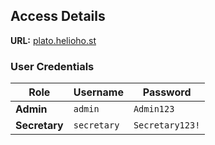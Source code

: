 ## Access Details

**URL:** [plato.helioho.st](http://plato.helioho.st)

### User Credentials
| Role       | Username   | Password        |
|------------|------------|-----------------|
| **Admin**  | `admin`    | `Admin123`      |
| **Secretary** | `secretary` | `Secretary123!` |
